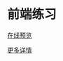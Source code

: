 # 前端练习

[在线预览](https://wjoan.github.io/exercise/)

[更多详情](https://github.com/WJoan/exercise/tree/gh-pages)
